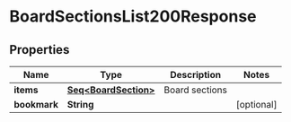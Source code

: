 

# BoardSectionsList200Response


## Properties

Name | Type | Description | Notes
------------ | ------------- | ------------- | -------------
**items** | [**Seq&lt;BoardSection&gt;**](BoardSection.md) | Board sections | 
**bookmark** | **String** |  |  [optional]



